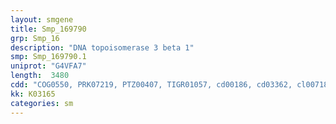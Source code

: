 ```yaml
---
layout: smgene
title: Smp_169790
grp: Smp_16
description: "DNA topoisomerase 3 beta 1"
smp: Smp_169790.1
uniprot: "G4VFA7"
length:  3480
cdd: "COG0550, PRK07219, PTZ00407, TIGR01057, cd00186, cd03362, cl00718, cl21690, pfam01131, pfam01751, smart00437, smart00493"
kk: K03165
categories: sm
---
```


